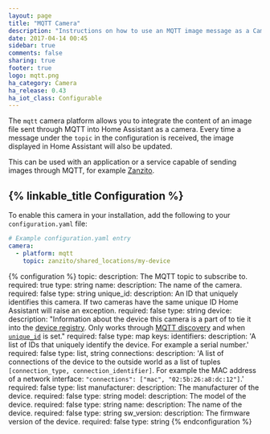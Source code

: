 ```yaml
---
layout: page
title: "MQTT Camera"
description: "Instructions on how to use an MQTT image message as a Camera within Home Assistant."
date: 2017-04-14 00:45
sidebar: true
comments: false
sharing: true
footer: true
logo: mqtt.png
ha_category: Camera
ha_release: 0.43
ha_iot_class: Configurable
---
```


The `mqtt` camera platform allows you to integrate the content of an image file sent through MQTT into Home Assistant as a camera. Every time a message under the `topic` in the configuration is received, the image displayed in Home Assistant will also be updated.

This can be used with an application or a service capable of sending images through MQTT, for example [Zanzito](https://play.google.com/store/apps/details?id=it.barbaro.zanzito).

## {% linkable_title Configuration %}

To enable this camera in your installation, add the following to your `configuration.yaml` file:

```yaml
# Example configuration.yaml entry
camera:
  - platform: mqtt
    topic: zanzito/shared_locations/my-device
```

{% configuration %}
topic:
  description: The MQTT topic to subscribe to.
  required: true
  type: string
name:
  description: The name of the camera.
  required: false
  type: string
unique_id:
  description: An ID that uniquely identifies this camera. If two cameras have the same unique ID Home Assistant will raise an exception.
  required: false
  type: string
device:
  description: "Information about the device this camera is a part of to tie it into the [device registry](https://developers.home-assistant.io/docs/en/device_registry_index.html). Only works through [MQTT discovery](/docs/mqtt/discovery/) and when [`unique_id`](#unique_id) is set."
  required: false
  type: map
  keys:
    identifiers:
      description: 'A list of IDs that uniquely identify the device. For example a serial number.'
      required: false
      type: list, string
    connections:
      description: 'A list of connections of the device to the outside world as a list of tuples `[connection_type, connection_identifier]`. For example the MAC address of a network interface: `"connections": ["mac", "02:5b:26:a8:dc:12"]`.'
      required: false
      type: list
    manufacturer:
      description: The manufacturer of the device.
      required: false
      type: string
    model:
      description: The model of the device.
      required: false
      type: string
    name:
      description: The name of the device.
      required: false
      type: string
    sw_version:
      description: The firmware version of the device.
      required: false
      type: string
{% endconfiguration %}
